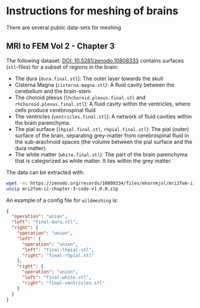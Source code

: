 # Instructions for meshing of brains

There are several public data-sets for meshing

## MRI to FEM Vol 2 - Chapter 3

The following dataset: [DOI: 10.5281/zenodo.10808333](https://doi.org/10.5281/zenodo.10808333)
contains surfaces (`stl`-files) for a subset of regions in the brain:

- The dura (`dura.final.stl`): The outer layer towards the skull
- Cisterna Magna (`cisterna-magna.stl`): A fluid cavity between the cerebellum and the brain-stem
- The choroid plexus (`lhchoroid.plexus.final.stl` and `rhchoroid.plexus.final.stl`): A fluid cavity within the ventricles, where cells produce cerebrospinal fluid
- The ventricles (`ventricles.final.stl`): A network of fluid cavities within the brain parenchyma.
- The pial surface (`lhpial.final.stl`, `rhpial.final.stl`): The pial (outer) surface of the brain, separating grey-matter from cerebrospinal fluid in the sub-arachnoid spaces (the volume between the pial surface and the dura matter).
- The white matter (`white.final.stl`): The part of the brain parenchyma that is categorized as white matter. It lies within the grey matter.

The data can be extracted with:

```bash
wget -nc https://zenodo.org/records/10808334/files/mhornkjol/mri2fem-ii-chapter-3-code-v1.0.0.zip && \
unzip mri2fem-ii-chapter-3-code-v1.0.0.zip
```

An example of a config file for `wildmeshing` is:

```json
{
  "operation": "union",
  "left": "final-dura.stl",
  "right": {
    "operation": "union",
    "left": {
      "operation": "union",
      "left": "final-lhpial.stl",
      "right": "final-rhpial.stl"
    },
    "right": {
      "operation": "union",
      "left": "final-white.stl",
      "right": "final-ventricles.stl"
    }
  }
}
```
